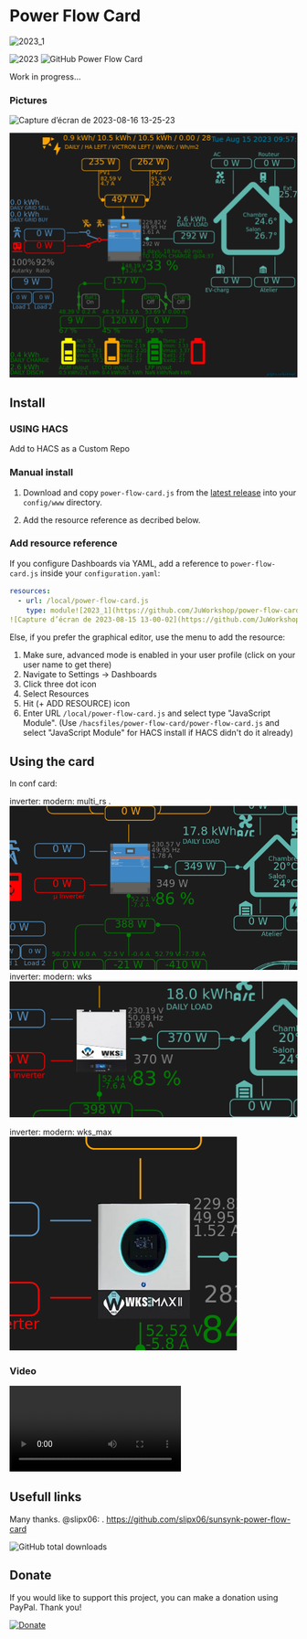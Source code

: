 # Power Flow Card 
![2023_1](https://github.com/JuWorkshop/power-flow-card/assets/89390048/9f27dbbc-b2ed-4d19-9593-4e3522294c33)

![2023](https://user-images.githubusercontent.com/89390048/)
<img src="https://user-images.githubusercontent.com/89390048/261030406-35d3024d-0e5c-4ed7-a4c8-5dc61a412bba.png" alt="GitHub Power Flow Card" width="600px"/>

Work in progress...

### Pictures

![Capture d’écran de 2023-08-16 13-25-23](https://github.com/JuWorkshop/power-flow-card/assets/89390048/35d3024d-0e5c-4ed7-a4c8-5dc61a412bba)


![](img/level.png) 

## Install

### USING HACS

Add to HACS as a Custom Repo

### Manual install

1. Download and copy `power-flow-card.js` from the [latest release](https://github.com/JuWorkshop/power-flow-card/releases/latest) into your `config/www` directory.

2. Add the resource reference as decribed below.

### Add resource reference

If you configure Dashboards via YAML, add a reference to `power-flow-card.js` inside your `configuration.yaml`:

```yaml
resources:
  - url: /local/power-flow-card.js
    type: module![2023_1](https://github.com/JuWorkshop/power-flow-card/assets/89390048/5cfc1764-4dcd-4514-b376-40051ab9d0a6)
![Capture d’écran de 2023-08-15 13-00-02](https://github.com/JuWorkshop/power-flow-card/assets/89390048/d1c89f1d-043f-4c21-978c-600469f59462)

```

Else, if you prefer the graphical editor, use the menu to add the resource:

1. Make sure, advanced mode is enabled in your user profile (click on your user name to get there)
2. Navigate to Settings -> Dashboards
3. Click three dot icon
4. Select Resources
5. Hit (+ ADD RESOURCE) icon
6. Enter URL `/local/power-flow-card.js` and select type "JavaScript Module".
   (Use `/hacsfiles/power-flow-card/power-flow-card.js` and select "JavaScript Module" for HACS install if HACS didn't do it already)

## Using the card



In conf card:
 
inverter:
  modern: multi_rs
 .
![](img/multi_rs.png) 
inverter:
  modern: wks
![](img/wks.png) 

inverter:
  modern: wks_max
![](img/wks_max.png) 

### Video
![](MosFet_BMS_cmd.mp4) 

## Usefull links
Many thanks. @slipx06:
. https://github.com/slipx06/sunsynk-power-flow-card

![GitHub total downloads](https://img.shields.io/github/downloads/JuWorkshop/power-flow-card/total?style=flat-square)

## Donate

If you would like to support this project, you can make a donation using PayPal. Thank you!

[![Donate](https://www.paypalobjects.com/en_US/i/btn/btn_donateCC_LG.gif)](https://www.paypal.com/donate/?business=2HTV9RH5BPWX6&no_recurring=0&currency_code=EUR)
